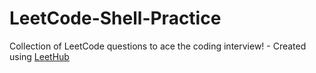 # LeetCode-Shell-Practice
Collection of LeetCode questions to ace the coding interview! - Created using [LeetHub](https://github.com/QasimWani/LeetHub)
